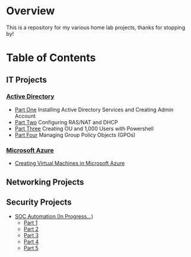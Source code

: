 # Overview

This is a repository for my various home lab projects, thanks for stopping by!

# Table of Contents

## IT Projects

### [Active Directory](https://github.com/wallimans/Home-Lab/tree/main/Active-Directory)

- [Part One](https://github.com/wallimans/Home-Lab/tree/main/IT/Active-Directory/Part-1) Installing Active Directory Services and Creating Admin Account
- [Part Two](https://github.com/wallimans/Home-Lab/blob/main/IT/Active-Directory/Part-2/readme.md) Configuring RAS/NAT and DHCP
- [Part Three](https://github.com/wallimans/Home-Lab/blob/main/IT/Active-Directory/Part-3/readme.md) Creating OU and 1,000 Users with Powershell
- [Part Four](https://github.com/wallimans/Home-Lab/blob/main/IT/Active-Directory/Part-4/readme.md) Managing Group Policy Objects (GPOs)

### [Microsoft Azure](https://github.com/wallimans/Home-Lab/tree/main/Microsoft-Azure)

- [Creating Virtual Machines in Microsoft Azure](https://github.com/wallimans/Home-Lab/tree/main/Virtual-Machines/Microsoft-Azure/Creating-Windows-Server-2019)

## Networking Projects

## Security Projects

- [SOC Automation (In Progress...)](https://github.com/wallimans/Home-Lab/tree/main/Security/SOC-Automation)
  - [Part 1](https://github.com/wallimans/Home-Lab/tree/main/Security/SOC-Automation/Part-1)
  - [Part 2](https://github.com/wallimans/Home-Lab/tree/main/Security/SOC-Automation/Part-2)
  - [Part 3](https://github.com/wallimans/Home-Lab/tree/main/Security/SOC-Automation/Part-3)
  - [Part 4](https://github.com/wallimans/Home-Lab/tree/main/Security/SOC-Automation/Part-4)
  - [Part 5](https://github.com/wallimans/Home-Lab/tree/main/Security/SOC-Automation/Part-5)
